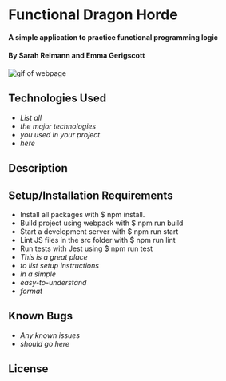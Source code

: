 # Functional Dragon Horde

#### A simple application to practice functional programming logic

#### By Sarah Reimann and Emma Gerigscott

![gif of webpage](./src/assets/images/dragonwench.gif)

## Technologies Used

* _List all_
* _the major technologies_
* _you used in your project_
* _here_

## Description

## Setup/Installation Requirements

* Install all packages with $ npm install.
* Build project using webpack with $ npm   run build
* Start a development server with $ npm run start
* Lint JS files in the src folder with $ npm run lint
* Run tests with Jest using $ npm run test
* _This is a great place_
* _to list setup instructions_
* _in a simple_
* _easy-to-understand_
* _format_

## Known Bugs

* _Any known issues_
* _should go here_

## License